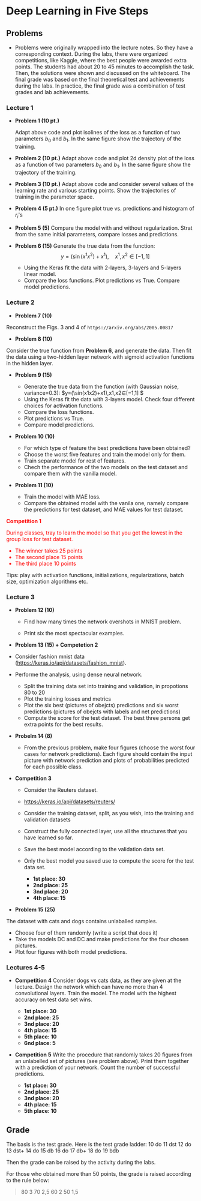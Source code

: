 # Deep Learning in Five Steps


## Problems

- Problems were originally wrapped into the lecture notes. So they have a corresponding context.
During the labs, there were organized competitions, like Kaggle, where the best people were awarded extra points. The students had about 20 to 45 minutes to accomplish the task. Then, the solutions were shown and discussed on the whiteboard.
The final grade was based on the final theoretical test and achievements during the labs. In practice, the final grade was a combination of test grades and lab achievements.

### Lecture 1

* __Problem 1 (10 pt.)__

  Adapt above code and plot isolines of the loss as a function of two parameters $b_0$ and $b_1$. In the same figure show the trajectory of the training.

* __Problem 2 (10 pt.)__
  Adapt above code and plot 2d density plot of the loss as a function of two parameters $b_0$ and $b_1$. In the same figure show the trajectory of the training.

* __Problem 3 (10 pt.)__
Adapt above code and consider several values of the learning rate and various starting points. Show the trajectories of training in the parameter space.

* __Problem 4 (5 pt.)__
In one figure plot true vs. predictions and histogram of $r_i$'s

* __Problem 5 (5)__
Compare the model with and without regularization. Strat from the same initial parameters, compare losses and predictions.

* __Problem 6 (15)__
Generate the true data from the function:
$$
y = (\sin(x^1 x^2) +x^1), \quad x^1,x^2 \in [-1,1]
$$  
  * Using the Keras fit the data with 2-layers, 3-layers and 5-layers linear model.
  * Compare the loss functions. Plot predictions vs True. Compare model predictions.

### Lecture 2

* __Problem 7 (10)__

Reconstruct the Figs. 3 and 4 of `https://arxiv.org/abs/2005.00817`

* __Problem 8 (10)__

Consider the true function from __Problem 6__, and generate the data. Then fit the data using a two-hidden layer network with sigmoid activation functions in the hidden layer.

* __Problem 9 (15)__

  * Generate the true data from the function (with Gaussian noise, variance=0.3):
  $y=(\sin(x1x2)+x1),x1,x2∈[−1,1] $
  * Using the Keras fit the data with 3-layers model. Check four different choices for activation functions.
  * Compare the loss functions.
  * Plot predictions vs True.
  * Compare model predictions.

* __Problem 10 (10)__

  * For which type of feature the best predictions have been obtained?
  * Choose the worst five features and train the model only for them.
  * Train separate model for rest of features.
  * Chech the performance of the two models on the test dataset and compare them with the vanilla model.

* __Problem 11 (10)__

  * Train the model with MAE loss.
  * Compare the obtained model with the vanila one, namely compare the predictions for test dataset, and MAE values for test dataset.
 
<font color = 'red'>**Competition 1** </font>

<font color = 'red'> During classes, tray to learn the model so that you get the lowest in the group loss for test dataset.
  * The winner takes 25 points
  * The second place 15 points
  * The third place  10 points
</font>

Tips: play with activation functions, initializations, regularizations, batch size, optimization algorithms etc.

### Lecture 3

* __Problem 12 (10)__

  * Find how many times the network overshots in MNIST problem.

  * Print six the most spectacular examples.


* __Problem 13 (15) + Competetion 2__

* Consider fashion mnist data (https://keras.io/api/datasets/fashion_mnist).

* Performe the analysis, using dense neural network.

  * Split the training data set into training and validation, in propotions 80 to 20
  * Plot the training losses and metrics
  * Plot the six best (pictures of obejcts) predictions and six worst predictions (pictures of obejcts with labels and net predictions)
  * Compute the score for the test dataset. The best three persons get extra points for the best results.

* __Probelm 14 (8)__
  * From the previous problem, make four figures (choose the worst four cases for network predictions). Each figure should contain the input picture with network prediction and plots of probabilities predicted for each possible class.  

* **Competition 3**

  * Consider the Reuters dataset.

  * https://keras.io/api/datasets/reuters/

  * Consider the training dataset, split, as you wish, into the training and validation datasets
  * Construct the fully connected layer, use all the structures that you have learned so far.
  * Save the best model according to the validation data set.

  * Only the best model you saved use to compute the score for the test data set.

    * **1st place: 30**
    * **2nd place: 25**
    * **3nd place: 20**
    * **4th place: 15**
   
*  **Problem 15 (25)**

  The dataset with cats and dogs contains unlaballed samples.
  * Choose four of them randomly (write a script that does it)
  * Take the models DC and DC and make predictions for the four chosen pictures.
  * Plot four figures with both model predictions.

### Lectures 4-5

* **Competition 4**
  Consider dogs vs cats data, as they are given at the lecture. Design the network which can have no more than 4 convolutional layers. Train the model. The model with the highest accuracy on test data set wins.

   * **1st place: 30**
   * **2nd place: 25**
   * **3nd place: 20**
   * **4th place: 15**
   * **5th place: 10**
   * **6nd place:  5**




* **Competition 5**
  Write the procedure that randomly takes 20 figures from an unlabelled set of pictures (see problem above). Print them together with a prediction of your network. Count the number of successful predictions.

   * **1st place: 30**
   * **2nd place: 25**
   * **3nd place: 20**
   * **4th place: 15**
   * **5th place: 10**

## Grade

The basis is the test grade. Here is the test grade ladder:
10 do 11    dst
12 do 13    dst+
14 do 15    db
16 do 17    db+
18 do 19    bdb
 
Then the grade can be raised by the activity during the labs.
 
For those who obtained more than 50 points, the grade is raised according to the rule below:
 
>80    3
>70    2,5
>60    2
>50    1,5
